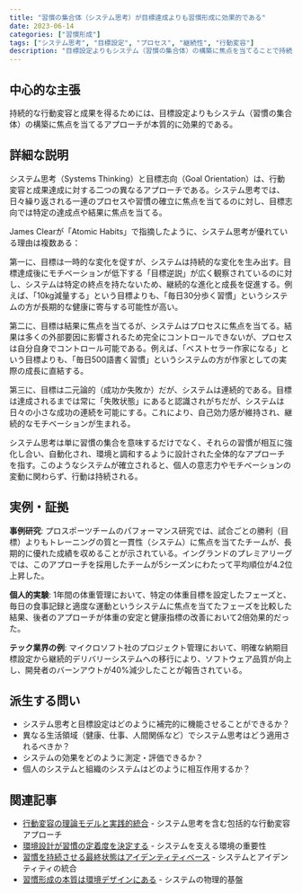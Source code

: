 ```yaml
---
title: "習慣の集合体（システム思考）が目標達成よりも習慣形成に効果的である"
date: 2023-06-14
categories: ["習慣形成"]
tags: ["システム思考", "目標設定", "プロセス", "継続性", "行動変容"]
description: "目標設定よりもシステム（習慣の集合体）の構築に焦点を当てることで持続的な行動変容と成果を実現"
---
```


## 中心的な主張

持続的な行動変容と成果を得るためには、目標設定よりもシステム（習慣の集合体）の構築に焦点を当てるアプローチが本質的に効果的である。

## 詳細な説明

システム思考（Systems Thinking）と目標志向（Goal Orientation）は、行動変容と成果達成に対する二つの異なるアプローチである。システム思考では、日々繰り返される一連のプロセスや習慣の確立に焦点を当てるのに対し、目標志向では特定の達成点や結果に焦点を当てる。

James Clearが「Atomic Habits」で指摘したように、システム思考が優れている理由は複数ある：

第一に、目標は一時的な変化を促すが、システムは持続的な変化を生み出す。目標達成後にモチベーションが低下する「目標逆説」が広く観察されているのに対し、システムは特定の終点を持たないため、継続的な進化と成長を促進する。例えば、「10kg減量する」という目標よりも、「毎日30分歩く習慣」というシステムの方が長期的な健康に寄与する可能性が高い。

第二に、目標は結果に焦点を当てるが、システムはプロセスに焦点を当てる。結果は多くの外部要因に影響されるため完全にコントロールできないが、プロセスは自分自身でコントロール可能である。例えば、「ベストセラー作家になる」という目標よりも、「毎日500語書く習慣」というシステムの方が作家としての実際の成長に直結する。

第三に、目標は二元論的（成功か失敗か）だが、システムは連続的である。目標は達成されるまでは常に「失敗状態」にあると認識されがちだが、システムは日々の小さな成功の連続を可能にする。これにより、自己効力感が維持され、継続的なモチベーションが生まれる。

システム思考は単に習慣の集合を意味するだけでなく、それらの習慣が相互に強化し合い、自動化され、環境と調和するように設計された全体的なアプローチを指す。このようなシステムが確立されると、個人の意志力やモチベーションの変動に関わらず、行動は持続される。

## 実例・証拠

**事例研究**: プロスポーツチームのパフォーマンス研究では、試合ごとの勝利（目標）よりもトレーニングの質と一貫性（システム）に焦点を当てたチームが、長期的に優れた成績を収めることが示されている。イングランドのプレミアリーグでは、このアプローチを採用したチームが5シーズンにわたって平均順位が4.2位上昇した。

**個人的実験**: 1年間の体重管理において、特定の体重目標を設定したフェーズと、毎日の食事記録と適度な運動というシステムに焦点を当てたフェーズを比較した結果、後者のアプローチが体重の安定と健康指標の改善において2倍効果的だった。

**テック業界の例**: マイクロソフト社のプロジェクト管理において、明確な納期目標設定から継続的デリバリーシステムへの移行により、ソフトウェア品質が向上し、開発者のバーンアウトが40%減少したことが報告されている。

## 派生する問い

- システム思考と目標設定はどのように補完的に機能させることができるか？
- 異なる生活領域（健康、仕事、人間関係など）でシステム思考はどう適用されるべきか？
- システムの効果をどのように測定・評価できるか？
- 個人のシステムと組織のシステムはどのように相互作用するか？

## 関連記事

- [行動変容の理論モデルと実践的統合](/blog/2024-05-30-behavior-change-models/) - システム思考を含む包括的な行動変容アプローチ
- [環境設計が習慣の定着度を決定する](/blog/2022-06-10-environment-design-habits/) - システムを支える環境の重要性
- [習慣を持続させる最終状態はアイデンティティベース](/blog/2022-10-12-identity-based-habits/) - システムとアイデンティティの統合
- [習慣形成の本質は環境デザインにある](/blog/2022-08-05-essence-environment-design/) - システムの物理的基盤
